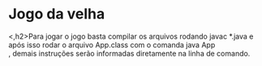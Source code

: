 <h1>Jogo da velha</h1>
<,h2>Para jogar o jogo basta compilar os arquivos rodando javac *.java e após isso rodar o arquivo App.class com o comanda java App<br>, demais instruções serão informadas diretamente na linha de comando.</h2>

